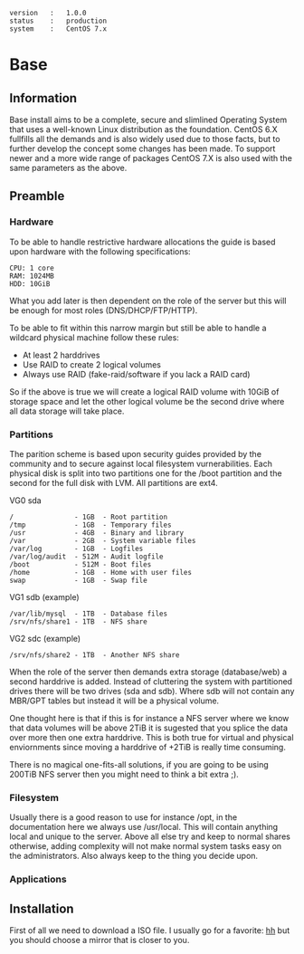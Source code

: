     version   :   1.0.0
    status    :   production
    system    :   CentOS 7.x

# Base #

## Information ##
Base install aims to be a complete, secure and slimlined Operating System
that uses a well-known Linux distribution as the foundation. CentOS 6.X
fullfills all the demands and is also widely used due to those facts, but
to further develop the concept some changes has been made. To support newer
and a more wide range of packages CentOS 7.X is also used with the same
parameters as the above.

## Preamble ##
### Hardware ###
To be able to handle restrictive hardware allocations the guide is based upon
hardware with the following specifications:

    CPU: 1 core
    RAM: 1024MB
    HDD: 10GiB

What you add later is then dependent on the role of the server but this will
be enough for most roles (DNS/DHCP/FTP/HTTP).

To be able to fit within this narrow margin but still be able to handle a
wildcard physical machine follow these rules:

 * At least 2 harddrives
 * Use RAID to create 2 logical volumes
 * Always use RAID (fake-raid/software if you lack a RAID card)

So if the above is true we will create a logical RAID volume with 10GiB of
storage space and let the other logical volume be the second drive where all
data storage will take place.

### Partitions ###
The parition scheme is based upon security guides provided by the community
and to secure against local filesystem vurnerabilities. Each physical disk
is split into two partitions one for the /boot partition and the second for
the full disk with LVM. All partitions are ext4.

VG0 sda

    /               - 1GB  - Root partition
    /tmp            - 1GB  - Temporary files
    /usr            - 4GB  - Binary and library
    /var            - 2GB  - System variable files
    /var/log        - 1GB  - Logfiles
    /var/log/audit  - 512M - Audit logfile
    /boot           - 512M - Boot files
    /home           - 1GB  - Home with user files
    swap            - 1GB  - Swap file

VG1 sdb (example)

    /var/lib/mysql  - 1TB  - Database files
    /srv/nfs/share1 - 1TB  - NFS share

VG2 sdc (example)

    /srv/nfs/share2 - 1TB  - Another NFS share

When the role of the server then demands extra storage (database/web) a second
harddrive is added. Instead of cluttering the system with partitioned drives
there will be two drives (sda and sdb). Where sdb will not contain any MBR/GPT
tables but instead it will be a physical volume.

One thought here is that if this is for instance a NFS server where we know
that data volumes will be above 2TiB it is sugested that you splice the data
over more then one extra harddrive. This is both true for virtual and physical
enviornments since moving a harddrive of +2TiB is really time consuming.

There is no magical one-fits-all solutions, if you are going to be using 200TiB
NFS server then you might need to think a bit extra ;).

### Filesystem ###
Usually there is a good reason to use for instance /opt, in the documentation
here we always use /usr/local. This will contain anything local and unique to
the server. Above all else try and keep to normal shares otherwise, adding
complexity will not make normal system tasks easy on the administrators. Also
always keep to the thing you decide upon.

### Applications ###

## Installation ##
First of all we need to download a ISO file. I usually go for a favorite:
[hh](http://mirror.hh.se) but you should choose a mirror that is closer to you.
